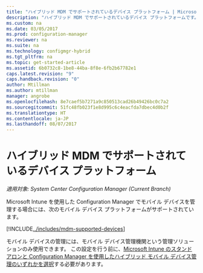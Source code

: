 ```yaml
---
title: "ハイブリッド MDM でサポートされているデバイス プラットフォーム | Microsoft Docs"
description: "ハイブリッド MDM でサポートされているデバイス プラットフォームです。"
ms.custom: na
ms.date: 03/05/2017
ms.prod: configuration-manager
ms.reviewer: na
ms.suite: na
ms.technology: configmgr-hybrid
ms.tgt_pltfrm: na
ms.topic: get-started-article
ms.assetid: 6b0732c8-1be8-44ba-8f8e-6fb2b67782e1
caps.latest.revision: "9"
caps.handback.revision: "0"
author: Mtillman
ms.author: mtillman
manager: angrobe
ms.openlocfilehash: 8e7caef5b7271a9c850513cad26b49426bc0c7a2
ms.sourcegitcommit: 51fc48fb023f1e8d995c6c4eacfda7dbec4d0b2f
ms.translationtype: HT
ms.contentlocale: ja-JP
ms.lasthandoff: 08/07/2017
---
```

# <a name="supported-device-platforms-for-hybrid-mdm"></a>ハイブリッド MDM でサポートされているデバイス プラットフォーム

*適用対象: System Center Configuration Manager (Current Branch)*

Microsoft Intune を使用した Configuration Manager でモバイル デバイスを管理する場合には、次のモバイル デバイス プラットフォームがサポートされています。

[!INCLUDE[../includes/mdm-supported-devices](../includes/mdm-supported-devices.md)]

モバイル デバイスの管理には、モバイル デバイス管理機関という管理ソリューションのみ使用できます。 この設定を行う前に、[Microsoft Intune のスタンドアロンと Configuration Manager を使用したハイブリッド モバイル デバイス管理のいずれかを選択](../understand/choose-between-standalone-intune-and-hybrid-mobile-device-management.md)する必要があります。
